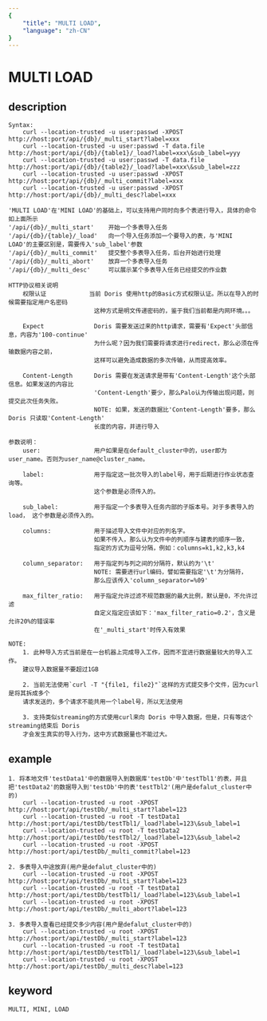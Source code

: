 ```yaml
---
{
    "title": "MULTI LOAD",
    "language": "zh-CN"
}
---
```


<!-- 
Licensed to the Apache Software Foundation (ASF) under one
or more contributor license agreements.  See the NOTICE file
distributed with this work for additional information
regarding copyright ownership.  The ASF licenses this file
to you under the Apache License, Version 2.0 (the
"License"); you may not use this file except in compliance
with the License.  You may obtain a copy of the License at

  http://www.apache.org/licenses/LICENSE-2.0

Unless required by applicable law or agreed to in writing,
software distributed under the License is distributed on an
"AS IS" BASIS, WITHOUT WARRANTIES OR CONDITIONS OF ANY
KIND, either express or implied.  See the License for the
specific language governing permissions and limitations
under the License.
-->

# MULTI LOAD
## description

    Syntax:
        curl --location-trusted -u user:passwd -XPOST http://host:port/api/{db}/_multi_start?label=xxx
        curl --location-trusted -u user:passwd -T data.file http://host:port/api/{db}/{table1}/_load?label=xxx\&sub_label=yyy
        curl --location-trusted -u user:passwd -T data.file http://host:port/api/{db}/{table2}/_load?label=xxx\&sub_label=zzz
        curl --location-trusted -u user:passwd -XPOST http://host:port/api/{db}/_multi_commit?label=xxx
        curl --location-trusted -u user:passwd -XPOST http://host:port/api/{db}/_multi_desc?label=xxx

    'MULTI LOAD'在'MINI LOAD'的基础上，可以支持用户同时向多个表进行导入，具体的命令如上面所示
    '/api/{db}/_multi_start'    开始一个多表导入任务
    '/api/{db}/{table}/_load'   向一个导入任务添加一个要导入的表，与'MINI LOAD'的主要区别是，需要传入'sub_label'参数
    '/api/{db}/_multi_commit'   提交整个多表导入任务，后台开始进行处理
    '/api/{db}/_multi_abort'    放弃一个多表导入任务
    '/api/{db}/_multi_desc'     可以展示某个多表导入任务已经提交的作业数

    HTTP协议相关说明
        权限认证            当前 Doris 使用http的Basic方式权限认证。所以在导入的时候需要指定用户名密码
                            这种方式是明文传递密码的，鉴于我们当前都是内网环境。。。

        Expect              Doris 需要发送过来的http请求，需要有'Expect'头部信息，内容为'100-continue'
                            为什么呢？因为我们需要将请求进行redirect，那么必须在传输数据内容之前，
                            这样可以避免造成数据的多次传输，从而提高效率。

        Content-Length      Doris 需要在发送请求是带有'Content-Length'这个头部信息。如果发送的内容比
                            'Content-Length'要少，那么Palo认为传输出现问题，则提交此次任务失败。
                            NOTE: 如果，发送的数据比'Content-Length'要多，那么 Doris 只读取'Content-Length'
                            长度的内容，并进行导入

    参数说明：
        user:               用户如果是在default_cluster中的，user即为user_name。否则为user_name@cluster_name。

        label:              用于指定这一批次导入的label号，用于后期进行作业状态查询等。
                            这个参数是必须传入的。

        sub_label:          用于指定一个多表导入任务内部的子版本号。对于多表导入的load， 这个参数是必须传入的。

        columns:            用于描述导入文件中对应的列名字。
                            如果不传入，那么认为文件中的列顺序与建表的顺序一致，
                            指定的方式为逗号分隔，例如：columns=k1,k2,k3,k4

        column_separator:   用于指定列与列之间的分隔符，默认的为'\t'
                            NOTE: 需要进行url编码，譬如需要指定'\t'为分隔符，
                            那么应该传入'column_separator=%09'

        max_filter_ratio:   用于指定允许过滤不规范数据的最大比例，默认是0，不允许过滤
                            自定义指定应该如下：'max_filter_ratio=0.2'，含义是允许20%的错误率
                            在'_multi_start'时传入有效果
    
    NOTE: 
        1. 此种导入方式当前是在一台机器上完成导入工作，因而不宜进行数据量较大的导入工作。
        建议导入数据量不要超过1GB

        2. 当前无法使用`curl -T "{file1, file2}"`这样的方式提交多个文件，因为curl是将其拆成多个
        请求发送的，多个请求不能共用一个label号，所以无法使用

        3. 支持类似streaming的方式使用curl来向 Doris 中导入数据，但是，只有等这个streaming结束后 Doris
        才会发生真实的导入行为，这中方式数据量也不能过大。

## example

    1. 将本地文件'testData1'中的数据导入到数据库'testDb'中'testTbl1'的表，并且
    把'testData2'的数据导入到'testDb'中的表'testTbl2'(用户是defalut_cluster中的)
        curl --location-trusted -u root -XPOST http://host:port/api/testDb/_multi_start?label=123
        curl --location-trusted -u root -T testData1 http://host:port/api/testDb/testTbl1/_load?label=123\&sub_label=1
        curl --location-trusted -u root -T testData2 http://host:port/api/testDb/testTbl2/_load?label=123\&sub_label=2
        curl --location-trusted -u root -XPOST http://host:port/api/testDb/_multi_commit?label=123

    2. 多表导入中途放弃(用户是defalut_cluster中的)
        curl --location-trusted -u root -XPOST http://host:port/api/testDb/_multi_start?label=123
        curl --location-trusted -u root -T testData1 http://host:port/api/testDb/testTbl1/_load?label=123\&sub_label=1
        curl --location-trusted -u root -XPOST http://host:port/api/testDb/_multi_abort?label=123

    3. 多表导入查看已经提交多少内容(用户是defalut_cluster中的)
        curl --location-trusted -u root -XPOST http://host:port/api/testDb/_multi_start?label=123
        curl --location-trusted -u root -T testData1 http://host:port/api/testDb/testTbl1/_load?label=123\&sub_label=1
        curl --location-trusted -u root -XPOST http://host:port/api/testDb/_multi_desc?label=123

## keyword
    MULTI, MINI, LOAD


